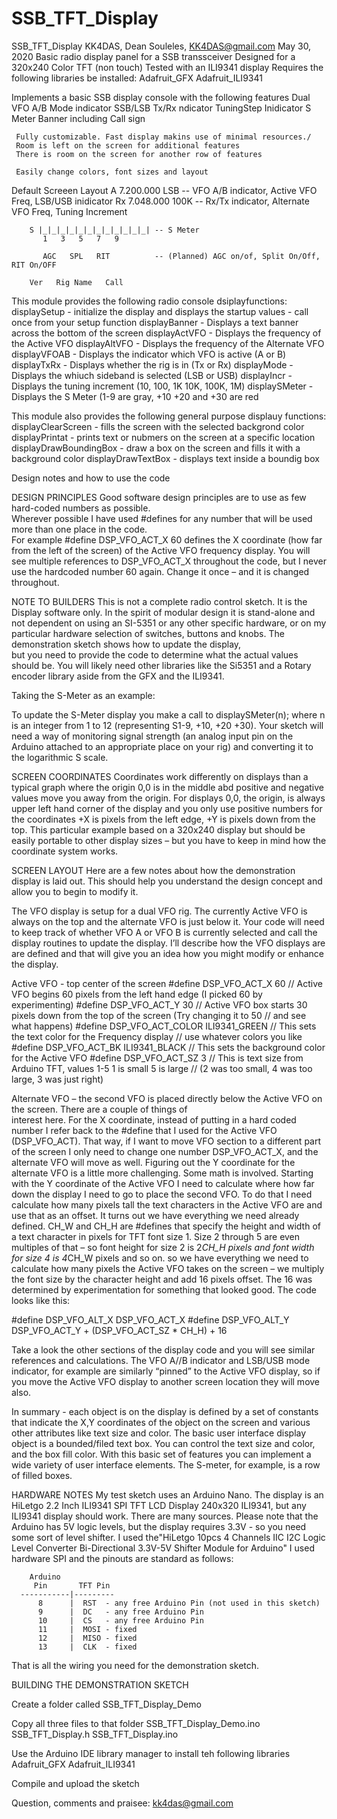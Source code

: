 # SSB_TFT_Display
 SSB_TFT_Display
  KK4DAS, Dean Souleles, KK4DAS@gmail.com
  May 30, 2020
  Basic radio display panel for a SSB transsceiver
  Designed for a 320x240 Color TFT (non touch)
  Tested with an ILI9341 display
  Requires the following libraries be installed:
    Adafruit_GFX
    Adafruit_ILI9341
  
  Implements a basic SSB display console with the following features
     Dual VFO A/B
     Mode indicator  SSB/LSB
     Tx/Rx ndicator
     TuningStep Inidicator
     S Meter
     Banner including Call sign
  
     Fully customizable. Fast display makins use of minimal resources./
     Room is left on the screen for additional features
     There is room on the screen for another row of features
     
     Easily change colors, font sizes and layout
          
  Default Screeen Layout
         A 7.200.000 LSB            -- VFO A/B indicator, Active VFO Freq, LSB/USB inidicator
        Rx 7.048.000 100K           -- Rx/Tx indicator, Alternate VFO Freq, Tuning Increment
        
        S |_|_|_|_|_|_|_|_|_|_|_|_| -- S Meter
           1   3   5   7   9
        
           AGC   SPL   RIT          -- (Planned) AGC on/of, Split On/Off,  RIT On/OFF
        
        Ver   Rig Name   Call
 
This module provides the following radio console dsiplayfunctions:
   displaySetup     - initialize the display and displays the startup values - call once from your setup function
   displayBanner    - Displays a text banner across the bottom of the screen
   displayActVFO    - Displays the frequency of the Active VFO
   displayAltVFO    - Displays the frequency of the Alternate VFO
   displayVFOAB     - Displays the indicator which VFO is active (A or B)
   displayTxRx      - Displays whether the rig is in (Tx or Rx)
   displayMode      - Displays the whiuch sideband is selected (LSB or USB) 
   displayIncr      - Displays the tuning increment (10, 100, 1K 10K, 100K, 1M)
   displaySMeter    - Displays the S Meter (1-9 are gray, +10 +20 and +30 are red
 
 This module also provides the following general purpose displauy functions:
   displayClearScreen     - fills the screen with the selected backgrond color
   displayPrintat         - prints text or nubmers on the screen at a specific location
   displayDrawBoundingBox - draw a box on the screen and fills it with a background color
   displayDrawTextBox     - displays text inside a boundig box
 
 Design notes and how to use the code
 
 DESIGN PRINCIPLES
 Good software design principles are to use as few hard-coded numbers as possible.  
 Wherever possible I have used #defines  for any number that will be used more than one place in the code.  
 For example  #define DSP_VFO_ACT_X 60 defines the X coordinate (how far from the left of the screen) 
 of the Active VFO frequency display. You will see multiple references to DSP_VFO_ACT_X  throughout the code, 
 but I never use the hardcoded number 60 again.  Change it once – and it is changed throughout.
 
 NOTE TO BUILDERS
 This is not a complete radio control sketch. It is the Display software only. In the spirit of modular design 
 it is stand-alone and not dependent on using an SI-5351 or any other specific hardware, or on my particular 
 hardware selection of switches, buttons and knobs.  The demonstration sketch shows how to update the display,  
 but you need to provide the code to determine what the actual values should be. You will likely need other 
 libraries like the Si5351 and a Rotary encoder library aside from the GFX and the ILI9341. 
 
 Taking the S-Meter as an example:
 
 To update the S-Meter display you make a call to displaySMeter(n); where n is an integer from 1 to 12 
 (representing S1-9, +10, +20 +30).  Your sketch will need a way of monitoring signal strength (an analog input 
 pin on the Arduino attached to an appropriate place on your rig) and converting it to the logarithmic S scale.
 
 SCREEN COORDINATES
 Coordinates work differently on displays than a typical graph where the origin 0,0 is in the middle abd positive
 and negative values move you away from the origin. For displays  0,0, the origin, is always upper left hand corner 
 of the display and you only use positive numbers for the coordinates  +X is pixels from the left edge, +Y is pixels 
 down from the top. This particular example based on a 320x240 display but should be easily portable to other 
 display sizes – but you have to keep in mind how the coordinate system works.
 
 SCREEN LAYOUT
 Here are a few notes about how the demonstration display is laid out.  This should help you understand the design 
 concept and allow you to begin to modify it.  
 
 The VFO display is setup for a dual VFO rig.  The currently Active VFO is always on the top and the alternate VFO 
 is just below it.  Your code will need to keep track of whether VFO A or VFO B is currently selected and call the 
 display routines to update the display.   I’ll describe how the VFO displays are are defined and that will give you 
 an idea how you might modify or enhance the display.
 
 Active VFO - top center of the screen
 #define DSP_VFO_ACT_X 60   // Active VFO begins 60 pixels from the left hand edge (I picked 60 by experimenting)
 #define DSP_VFO_ACT_Y 30   // Active VFO box starts 30 pixels down from the top of the screen (Try changing it to 50 
                            // and see what happens)
 #define DSP_VFO_ACT_COLOR ILI9341_GREEN   // This sets the text color for the Frequency display 
                                           // use whatever colors you like
 #define DSP_VFO_ACT_BK ILI9341_BLACK      // This sets the background color for the Active VFO
 #define DSP_VFO_ACT_SZ 3                  // This is text size from Arduino TFT, values 1-5 1 is small 5 is large 
                                           // (2 was too small, 4 was too large, 3 was just right)
                                           
 Alternate VFO – the second VFO is placed directly below the Active VFO on the screen.  There are a couple of things of  
 interest here.  For the X coordinate, instead of putting in a hard coded number I refer back to the #define that I used 
 for the Active VFO (DSP_VFO_ACT).  That way, if I want to move VFO section to a different part of the screen I only need 
 to change one number DSP_VFO_ACT_X, and the alternate VFO will move as well.  Figuring out the Y coordinate for the 
 alternate VFO is a little more challenging.  Some math is involved.  Starting with the Y coordinate of the Active VFO 
 I need to calculate where how far down the display I need to go to place the second VFO.  To do that I need calculate 
 how many pixels tall the text characters in the Active VFO are and use that as an offset.  It turns out we have everything 
 we need already defined.  CH_W and CH_H are #defines that specify the height and width of a text character in pixels for 
 TFT font size 1.  Size 2 through 5 are even multiples of that – so font height for size 2 is 2*CH_H pixels and font width 
 for size 4 is 4*CH_W pixels and so on.  so we have everything we need to calculate how many pixels the Active VFO takes 
 on the screen – we multiply the font size by the character height and add 16 pixels offset. The 16 was determined by 
 experimentation for something that looked good.  The code looks like this:
 
 #define DSP_VFO_ALT_X DSP_VFO_ACT_X
 #define DSP_VFO_ALT_Y DSP_VFO_ACT_Y + (DSP_VFO_ACT_SZ * CH_H) + 16 
 
 Take a look the other sections of the display code and you will see similar references and calculations.  The VFO A//B 
 indicator and LSB/USB mode indicator, for example are similarly “pinned” to the Active VFO display, so if you move the 
 Active VFO display to another screen location they will move also.

 In summary - each object is on the display is defined by a set of constants that indicate the X,Y coordinates
 of the object on the screen and various other attributes like text size and color.  The basic user interface display 
 object is a bounded/filed text box.  You can control the text size and color, and the box fill color.  With this basic 
 set of features you can implement a wide variety of user interface elements. The S-meter, for example, is a row of
 filled boxes.
    
 HARDWARE NOTES
 My test sketch uses an Arduino Nano. The display is an HiLetgo 2.2 Inch ILI9341 SPI TFT LCD Display 240x320 ILI9341, 
 but any ILI9341 display should work. There are many sources.  Please note that the Arduino has 5V logic levels,
 but the display requires 3.3V - so you need some sort of level shifter.  I used the"HiLetgo 10pcs 4 Channels IIC I2C 
 Logic Level Converter Bi-Directional 3.3V-5V Shifter Module for Arduino"  I used hardware SPI and the pinouts are
 standard as follows:
      
        Arduino 
         Pin       TFT Pin
      -----------|---------    
          8      |  RST  - any free Arduino Pin (not used in this sketch)
          9      |  DC   - any free Arduino Pin
          10     |  CS   - any free Arduino Pin 
          11     |  MOSI - fixed
          12     |  MISO - fixed
          13     |  CLK  - fixed
          
 That is all the wiring you need for the demonstration sketch.
 
 
 BUILDING THE DEMONSTRATION SKETCH
 
 Create a folder called SSB_TFT_Display_Demo
 
 Copy all three files to that folder
    SSB_TFT_Display_Demo.ino
    SSB_TFT_Display.h
    SSB_TFT_Display.ino

 Use the Arduino IDE library manager to install teh following libraries
    Adafruit_GFX
    Adafruit_ILI9341
    
 Compile and upload the sketch
 
 Question, comments and praisee:  kk4das@gmail.com
